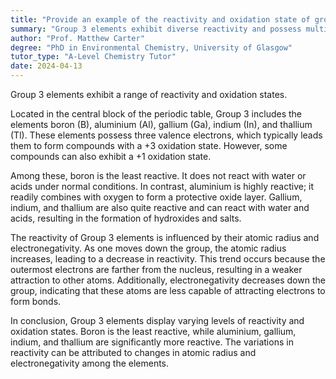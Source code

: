 ```yaml
---
title: "Provide an example of the reactivity and oxidation state of group 3 elements"
summary: "Group 3 elements exhibit diverse reactivity and possess multiple oxidation states, highlighting their chemical versatility and importance in various reactions and applications."
author: "Prof. Matthew Carter"
degree: "PhD in Environmental Chemistry, University of Glasgow"
tutor_type: "A-Level Chemistry Tutor"
date: 2024-04-13
---
```


Group 3 elements exhibit a range of reactivity and oxidation states.

Located in the central block of the periodic table, Group 3 includes the elements boron ($\text{B}$), aluminium ($\text{Al}$), gallium ($\text{Ga}$), indium ($\text{In}$), and thallium ($\text{Tl}$). These elements possess three valence electrons, which typically leads them to form compounds with a +3 oxidation state. However, some compounds can also exhibit a +1 oxidation state.

Among these, boron is the least reactive. It does not react with water or acids under normal conditions. In contrast, aluminium is highly reactive; it readily combines with oxygen to form a protective oxide layer. Gallium, indium, and thallium are also quite reactive and can react with water and acids, resulting in the formation of hydroxides and salts.

The reactivity of Group 3 elements is influenced by their atomic radius and electronegativity. As one moves down the group, the atomic radius increases, leading to a decrease in reactivity. This trend occurs because the outermost electrons are farther from the nucleus, resulting in a weaker attraction to other atoms. Additionally, electronegativity decreases down the group, indicating that these atoms are less capable of attracting electrons to form bonds.

In conclusion, Group 3 elements display varying levels of reactivity and oxidation states. Boron is the least reactive, while aluminium, gallium, indium, and thallium are significantly more reactive. The variations in reactivity can be attributed to changes in atomic radius and electronegativity among the elements.
    